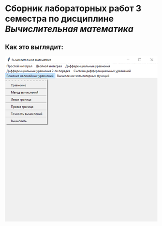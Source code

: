 # Сборник лабораторных работ 3 семестра по дисциплине *Вычислительная математика*


## Как это выглядит:
![Изображение](image.png "Как это выглядит при запуске")
